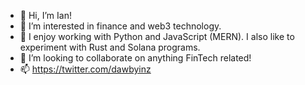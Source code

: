- 👋 Hi, I’m Ian!
- 👀 I’m interested in finance and web3 technology.
- 🌱 I enjoy working with Python and JavaScript (MERN). I also like to experiment with Rust and Solana programs.
- 💞️ I’m looking to collaborate on anything FinTech related!
- 📫 https://twitter.com/dawbyinz 
